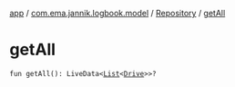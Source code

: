 [app](../../index.md) / [com.ema.jannik.logbook.model](../index.md) / [Repository](index.md) / [getAll](./get-all.md)

# getAll

`fun getAll(): LiveData<`[`List`](https://kotlinlang.org/api/latest/jvm/stdlib/kotlin.collections/-list/index.html)`<`[`Drive`](../-drive/index.md)`>>?`